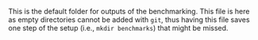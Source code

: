 This is the default folder for outputs of the benchmarking.
This file is here as empty directories cannot be added with `git`, thus having this file saves one step of the setup (i.e., `mkdir benchmarks`) that might be missed.
